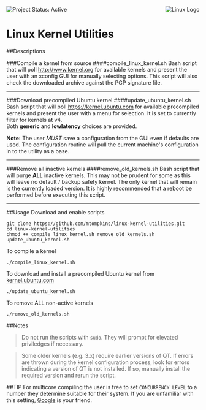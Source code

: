  ![Project Status: Active](https://img.shields.io/badge/project-active-green.svg)
<img align="right" src="https://www.kernel.org/theme/images/logos/tux.png" alt="Linux Logo" title="Tux">
# Linux Kernel Utilities
##Descriptions

###Compile a kernel from source
####compile_linux_kernel.sh
Bash script that will poll http://www.kernel.org for available kernels and present the user with an xconfig GUI for manually selecting options. This script will also check the downloaded archive against the PGP signature file.

----
###Download precompiled Ubuntu kernel
####update_ubuntu_kernel.sh
Bash script that will poll https://kernel.ubuntu.com for available precompiled kernels and present the user with a menu for selection. It is set to currently filter for kernels at v4.    
Both **generic** and **lowlatency** choices are provided.

**Note:** The user *MUST* save a configuration from the GUI even if defaults are used. The configuration routine will pull the current machine's configuration in to the utility as a base.

----
###Remove all inactive kernels
####remove_old_kernels.sh
Bash script that will purge **ALL** inactive kernels. This may not be prudent for some as this will leave no default / backup safety kernel. The only kernel that will remain is the currently loaded version. It is highly recommended that a reboot be performed before executing this script.

----
##Usage
Download and enable scripts

    git clone https://github.com/mtompkins/linux-kernel-utilities.git
    cd linux-kernel-utilities
    chmod +x compile_linux_kernel.sh remove_old_kernels.sh update_ubuntu_kernel.sh

To compile a kernel

    ./compile_linux_kernel.sh

To download and install a precompiled Ubuntu kernel from [kernel.ubuntu.com](https://kernel.ubuntu.com)

    ./update_ubuntu_kernel.sh


To remove ALL non-active kernels

    ./remove_old_kernels.sh

##Notes
> Do not run the scripts with `sudo`. They will prompt for elevated priviledges if necessary.

> Some older kernels (e.g. 3.x) require earlier versions of QT. If errors are thrown during the kernel configuration process, look for errors indicating a version of QT is not installed. If so, manually install the required version and rerun the script.

##TIP
For multicore compiling the user is free to set `CONCURRENCY_LEVEL` to a number they determine suitable for their system. If you are unfamiliar with this setting, [Google](https://www.google.com/?gws_rd=ssl#q=concurrency%20level%20make-kpkg) is your friend.
